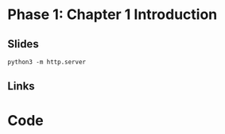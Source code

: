 # Phase 1: Chapter 1 Introduction


## Slides

  ```
  python3 -m http.server
  ```

## Links


# Code
